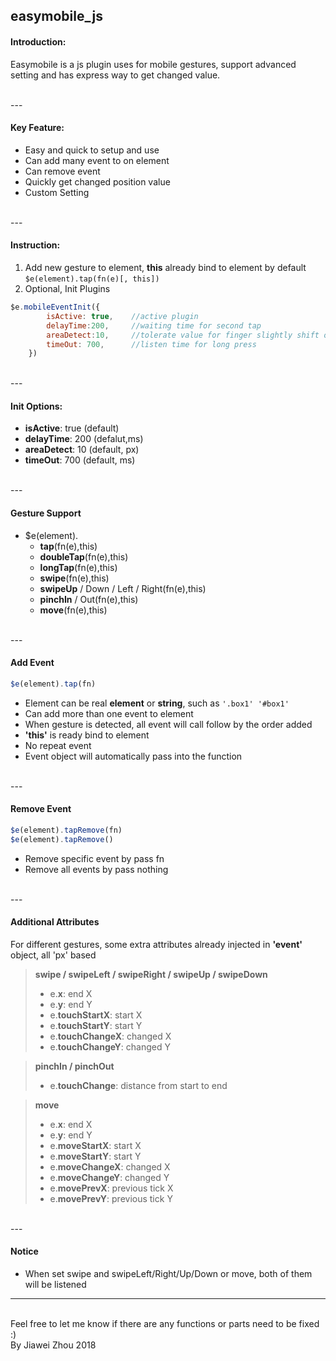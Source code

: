 easymobile_js
---
#### Introduction:
Easymobile is a js plugin uses for mobile gestures, support advanced setting and has express way to get changed value.

<br/>
---

#### Key Feature:
+ Easy and quick to setup and use
+ Can add many event to on element
+ Can remove event
+ Quickly get changed position value
+ Custom Setting

<br/>
---

#### Instruction:
1. Add new gesture to element, **this** already bind to element by default `$e(element).tap(fn(e)[, this])`
2. Optional, Init Plugins
```javascript
$e.mobileEventInit({
        isActive: true,    //active plugin
        delayTime:200,     //waiting time for second tap
        areaDetect:10,     //tolerate value for finger slightly shift on screen
        timeOut: 700,      //listen time for long press
    })
```
<br/>
---

#### Init Options:
+ **isActive**: true (default)
+ **delayTime**: 200 (defalut,ms)
+ **areaDetect**: 10 (default, px)
+ **timeOut**: 700 (default, ms)

<br/>
---

#### Gesture Support
+ $e(element).<br>
    + **tap**(fn(e),this)
    + **doubleTap**(fn(e),this)
    + **longTap**(fn(e),this)
    + **swipe**(fn(e),this)
    + **swipeUp** / Down / Left / Right(fn(e),this)
    + **pinchIn** / Out(fn(e),this)
    + **move**(fn(e),this)
   
<br/>
---

#### Add Event
```javascript
$e(element).tap(fn)
```
+ Element can be real **element** or **string**, such as `'.box1' '#box1'`
+ Can add more than one event to element
+ When gesture is detected, all event will call follow by the order added
+ **'this'** is ready bind to element
+ No repeat event
+ Event object will automatically pass into the function

<br/>
---

#### Remove Event
```javascript
$e(element).tapRemove(fn)
$e(element).tapRemove()
```
+ Remove specific event by pass fn
+ Remove all events by pass nothing

<br/>
---

#### Additional Attributes
For different gestures, some extra attributes already injected in **'event'** object, all 'px' based
> **swipe / swipeLeft / swipeRight / swipeUp / swipeDown**
>+ e.**x**: end X
>+ e.**y**: end Y
>+ e.**touchStartX**: start X
>+ e.**touchStartY**: start Y
>+ e.**touchChangeX**: changed X
>+ e.**touchChangeY**: changed Y

> **pinchIn / pinchOut**
>+ e.**touchChange**: distance from start to end

> **move**
>+ e.**x**: end X
>+ e.**y**: end Y
>+ e.**moveStartX**: start X
>+ e.**moveStartY**: start Y
>+ e.**moveChangeX**: changed X
>+ e.**moveChangeY**: changed Y
>+ e.**movePrevX**: previous tick X
>+ e.**movePrevY**: previous tick Y

<br/>
---

#### Notice
+ When set swipe and swipeLeft/Right/Up/Down or move, both of them will be listened


---
<br/>
Feel free to let me know if there are any functions or parts need to be fixed :)
<br>By Jiawei Zhou 2018
